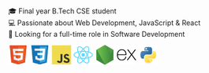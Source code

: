 
🎓 Final year B.Tech CSE student  
💻 Passionate about Web Development, JavaScript & React  
🚀 Looking for a full-time role in Software Development

<p>
  <img src="https://raw.githubusercontent.com/devicons/devicon/master/icons/html5/html5-original.svg" alt="HTML5" width="40" title="HTML5"/>
  <img src="https://raw.githubusercontent.com/devicons/devicon/master/icons/css3/css3-original.svg" alt="CSS3" width="40" title="CSS3"/>
  <img src="https://raw.githubusercontent.com/devicons/devicon/master/icons/javascript/javascript-original.svg" alt="JavaScript" width="40" title="JavaScript"/>
  <img src="https://raw.githubusercontent.com/devicons/devicon/master/icons/react/react-original.svg" alt="ReactJS" width="40" title="ReactJS"/>
  <img src="https://raw.githubusercontent.com/devicons/devicon/master/icons/nodejs/nodejs-original.svg" alt="Node.js" width="40" title="Node.js"/>
  <img src="https://raw.githubusercontent.com/devicons/devicon/master/icons/express/express-original.svg" alt="Express.js" width="40" title="Express.js"/>
  <img src="https://raw.githubusercontent.com/devicons/devicon/master/icons/python/python-original.svg" alt="Python" width="40" title="Python"/>
</p>



